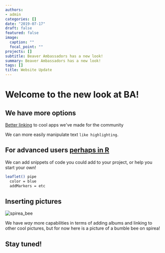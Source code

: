 ```yaml
---
authors:
- admin
categories: []
date: "2019-07-17"
draft: false
featured: false
image:
  caption: ""
  focal_point: ""
projects: []
subtitle: Beaver Ambassadors has a new look!
summary: Beaver Ambassadors has a new look!
tags: []
title: Website Update
---
```







# Welcome to the new look at BA!


## We have more options

[Better linking](http://web.pdx.edu/~scm6/westlinn_leaflet.html) to cool apps we've made for the community

We can more easily manipulate text `like highlighting`.

## For advanced users [perhaps in R](https://sourcethemes.com/academic/docs/managing-content/#create-a-blog-post)

We can add snippets of code you could add to your project, or help you start your own!

```bash
leaflet() pipe
  color = blue
  addMarkers = etc
```

## Inserting pictures

![spirea_bee](/img/spirea_bee.jpg)

We have _way_ more capabilities in terms of adding albums and linking to other cool pictures, but for now here is a picture of a bumble bee on spirea!


## Stay tuned!

